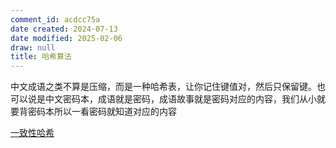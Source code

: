 ```yaml
---
comment_id: acdcc75a
date created: 2024-07-13
date modified: 2025-02-06
draw: null
title: 哈希算法
---
```

中文成语之类不算是压缩，而是一种哈希表，让你记住键值对，然后只保留键。也可以说是中文密码本，成语就是密码，成语故事就是密码对应的内容，我们从小就要背密码本所以一看密码就知道对应的内容

[一致性哈希](一致性哈希.md)
